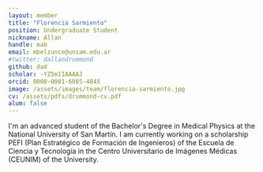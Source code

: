 ```yaml
---
layout: member
title: "Florencia Sarmiento"
position: Undergraduate Student
nickname: Allan
handle: mab
email: mbelzunce@unsam.edu.ar
#twitter: dallandrummond
github: dad
scholar: -YZ5mIIAAAAJ
orcid: 0000-0001-6085-484X
image: /assets/images/team/florencia-sarmiento.jpg
cv: /assets/pdfs/drummond-cv.pdf
alum: false
---
```

I'm an advanced student of the Bachelor's Degree in Medical Physics at the National University of San Martín. I am currently working on a scholarship PEFI (Plan Estratégico de Formación de Ingenieros) of the Escuela de Ciencia y Tecnología in the Centro Universitario de Imágenes Médicas (CEUNIM) of the University.

